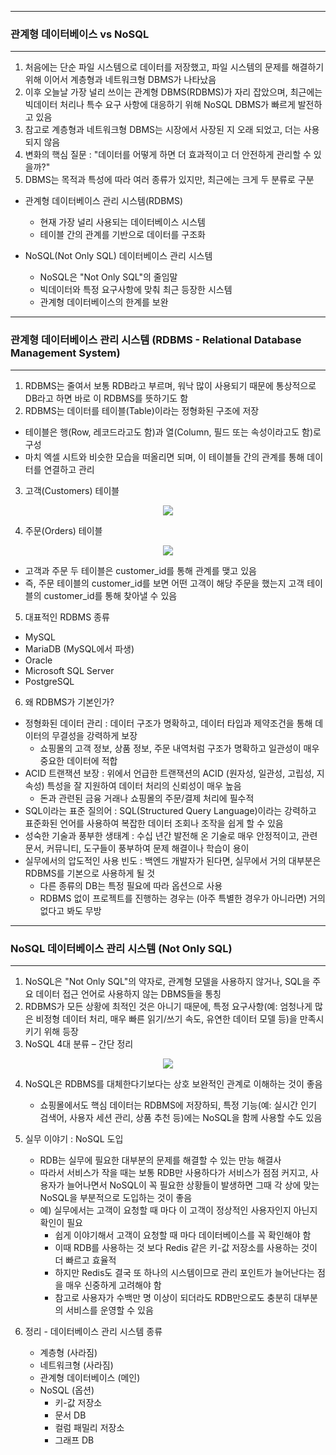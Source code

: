 -----
### 관계형 데이터베이스 vs NoSQL
-----
1. 처음에는 단순 파일 시스템으로 데이터를 저장했고, 파일 시스템의 문제를 해결하기 위해 이어서 계층형과 네트워크형 DBMS가 나타났음
2. 이후 오늘날 가장 널리 쓰이는 관계형 DBMS(RDBMS)가 자리 잡았으며, 최근에는 빅데이터 처리나 특수 요구 사항에 대응하기 위해 NoSQL DBMS가 빠르게 발전하고 있음
3. 참고로 계층형과 네트워크형 DBMS는 시장에서 사장된 지 오래 되었고, 더는 사용되지 않음
4. 변화의 핵심 질문 : "데이터를 어떻게 하면 더 효과적이고 더 안전하게 관리할 수 있을까?"
5. DBMS는 목적과 특성에 따라 여러 종류가 있지만, 최근에는 크게 두 분류로 구분
  - 관계형 데이터베이스 관리 시스템(RDBMS)
    + 현재 가장 널리 사용되는 데이터베이스 시스템
    + 테이블 간의 관계를 기반으로 데이터를 구조화
    
  - NoSQL(Not Only SQL) 데이터베이스 관리 시스템
    + NoSQL은 "Not Only SQL"의 줄임말
    + 빅데이터와 특정 요구사항에 맞춰 최근 등장한 시스템
    + 관계형 데이터베이스의 한계를 보완

-----
### 관계형 데이터베이스 관리 시스템 (RDBMS - Relational Database Management System)
-----
1. RDBMS는 줄여서 보통 RDB라고 부르며, 워낙 많이 사용되기 때문에 통상적으로 DB라고 하면 바로 이 RDBMS를 뜻하기도 함
2. RDBMS는 데이터를 테이블(Table)이라는 정형화된 구조에 저장
  - 테이블은 행(Row, 레코드라고도 함)과 열(Column, 필드 또는 속성이라고도 함)로 구성
  - 마치 엑셀 시트와 비슷한 모습을 떠올리면 되며, 이 테이블들 간의 관계를 통해 데이터를 연결하고 관리

3. 고객(Customers) 테이블
<div align="center">
<img src="https://github.com/user-attachments/assets/5e4cb083-4939-46fc-921f-4880830b0ae7">
</div>

4. 주문(Orders) 테이블
<div align="center">
<img src="https://github.com/user-attachments/assets/294c9750-8f9a-46ba-978a-25689de74333">
</div>

  - 고객과 주문 두 테이블은 customer_id를 통해 관계를 맺고 있음
  - 즉, 주문 테이블의 customer_id를 보면 어떤 고객이 해당 주문을 했는지 고객 테이블의 customer_id를 통해 찾아낼 수 있음

5. 대표적인 RDBMS 종류
  - MySQL
  - MariaDB (MySQL에서 파생)
  - Oracle
  - Microsoft SQL Server
  - PostgreSQL

6. 왜 RDBMS가 기본인가?
  - 정형화된 데이터 관리 : 데이터 구조가 명확하고, 데이터 타입과 제약조건을 통해 데이터의 무결성을 강력하게 보장
    + 쇼핑몰의 고객 정보, 상품 정보, 주문 내역처럼 구조가 명확하고 일관성이 매우 중요한 데이터에 적합
  - ACID 트랜잭션 보장 : 위에서 언급한 트랜잭션의 ACID (원자성, 일관성, 고립성, 지속성) 특성을 잘 지원하여 데이터 처리의 신뢰성이 매우 높음
    + 돈과 관련된 금융 거래나 쇼핑몰의 주문/결제 처리에 필수적
  - SQL이라는 표준 질의어 : SQL(Structured Query Language)이라는 강력하고 표준화된 언어를 사용하여 복잡한 데이터 조회나 조작을 쉽게 할 수 있음
  - 성숙한 기술과 풍부한 생태계 : 수십 년간 발전해 온 기술로 매우 안정적이고, 관련 문서, 커뮤니티, 도구들이 풍부하여 문제 해결이나 학습이 용이
  - 실무에서의 압도적인 사용 빈도 : 백엔드 개발자가 된다면, 실무에서 거의 대부분은 RDBMS를 기본으로 사용하게 될 것
    + 다른 종류의 DB는 특정 필요에 따라 옵션으로 사용
    + RDBMS 없이 프로젝트를 진행하는 경우는 (아주 특별한 경우가 아니라면) 거의 없다고 봐도 무방

-----
### NoSQL 데이터베이스 관리 시스템 (Not Only SQL)
-----
1. NoSQL은 "Not Only SQL"의 약자로, 관계형 모델을 사용하지 않거나, SQL을 주요 데이터 접근 언어로 사용하지 않는 DBMS들을 통칭
2. RDBMS가 모든 상황에 최적인 것은 아니기 때문에, 특정 요구사항(예: 엄청나게 많은 비정형 데이터 처리, 매우 빠른 읽기/쓰기 속도, 유연한 데이터 모델 등)을 만족시키기 위해 등장
3. NoSQL 4대 분류 – 간단 정리
<div align="center">
<img src="https://github.com/user-attachments/assets/f6cdf9d0-0b12-48d1-ac56-2ccaf89c464e">
</div>

4. NoSQL은 RDBMS를 대체한다기보다는 상호 보완적인 관계로 이해하는 것이 좋음
   - 쇼핑몰에서도 핵심 데이터는 RDBMS에 저장하되, 특정 기능(예: 실시간 인기 검색어, 사용자 세션 관리, 상품 추천 등)에는 NoSQL을 함께 사용할 수도 있음

5. 실무 이야기 : NoSQL 도입
   - RDB는 실무에 필요한 대부분의 문제를 해결할 수 있는 만능 해결사
   - 따라서 서비스가 작을 때는 보통 RDB만 사용하다가 서비스가 점점 커지고, 사용자가 늘어나면서 NoSQL이 꼭 필요한 상황들이 발생하면 그때 각 상에 맞는 NoSQL을 부분적으로 도입하는 것이 좋음
   - 예) 실무에서는 고객이 요청할 때 마다 이 고객이 정상적인 사용자인지 아닌지 확인이 필요
     + 쉽게 이야기해서 고객이 요청할 때 마다 데이터베이스를 꼭 확인해야 함
     + 이때 RDB를 사용하는 것 보다 Redis 같은 키-값 저장소를 사용하는 것이 더 빠르고 효율적
     + 하지만 Redis도 결국 또 하나의 시스템이므로 관리 포인트가 늘어난다는 점을 매우 신중하게 고려해야 함
     + 참고로 사용자가 수백만 명 이상이 되더라도 RDB만으로도 충분히 대부분의 서비스를 운영할 수 있음

6. 정리 - 데이터베이스 관리 시스템 종류
   - 계층형 (사라짐)
   - 네트워크형 (사라짐)
   - 관계형 데이터베이스 (메인)
   - NoSQL (옵션)
     + 키-값 저장소
     + 문서 DB
     + 컬럼 패밀리 저장소
     + 그래프 DB
